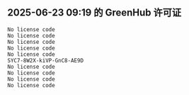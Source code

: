 ## 2025-06-23 09:19 的 GreenHub 许可证
```
No license code
No license code
No license code
No license code
No license code
SYC7-8W2X-kiVP-GnC8-AE9D
No license code
No license code
No license code
No license code
```
